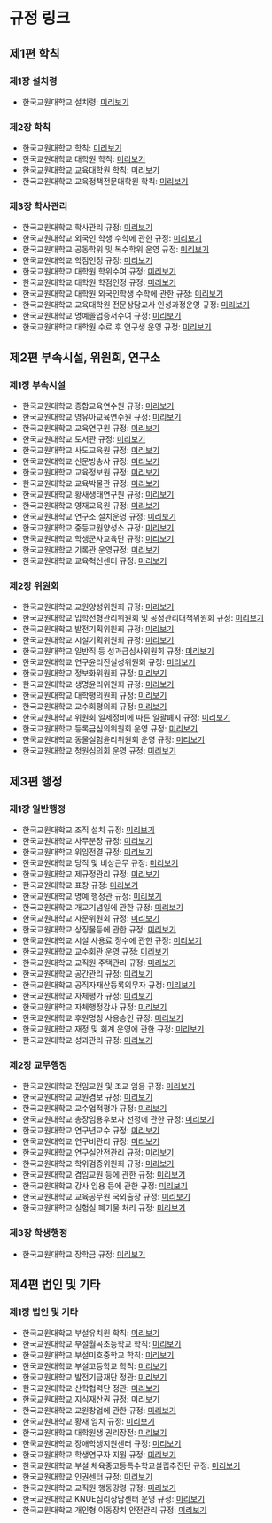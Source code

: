 # 규정 링크

## 제1편 학칙

### 제1장 설치령

- 한국교원대학교 설치령: [미리보기](https://www.knue.ac.kr/www/previewMenuCntFile.do?key=392&fileNo=868)

### 제2장 학칙

- 한국교원대학교 학칙: [미리보기](https://www.knue.ac.kr/www/previewMenuCntFile.do?key=392&fileNo=1234)
- 한국교원대학교 대학원 학칙: [미리보기](https://www.knue.ac.kr/www/previewMenuCntFile.do?key=392&fileNo=866)
- 한국교원대학교 교육대학원 학칙: [미리보기](https://www.knue.ac.kr/www/previewMenuCntFile.do?key=392&fileNo=867)
- 한국교원대학교 교육정책전문대학원 학칙: [미리보기](https://www.knue.ac.kr/www/previewMenuCntFile.do?key=392&fileNo=869)

### 제3장 학사관리

- 한국교원대학교 학사관리 규정: [미리보기](https://www.knue.ac.kr/www/previewMenuCntFile.do?key=392&fileNo=874)
- 한국교원대학교 외국인 학생 수학에 관한 규정: [미리보기](https://www.knue.ac.kr/www/previewMenuCntFile.do?key=392&fileNo=870)
- 한국교원대학교 공동학위 및 복수학위 운영 규정: [미리보기](https://www.knue.ac.kr/www/previewMenuCntFile.do?key=392&fileNo=871)
- 한국교원대학교 학점인정 규정: [미리보기](https://www.knue.ac.kr/www/previewMenuCntFile.do?key=392&fileNo=872)
- 한국교원대학교 대학원 학위수여 규정: [미리보기](https://www.knue.ac.kr/www/previewMenuCntFile.do?key=392&fileNo=873)
- 한국교원대학교 대학원 학점인정 규정: [미리보기](https://www.knue.ac.kr/www/previewMenuCntFile.do?key=392&fileNo=878)
- 한국교원대학교 대학원 외국인학생 수학에 관한 규정: [미리보기](https://www.knue.ac.kr/www/previewMenuCntFile.do?key=392&fileNo=879)
- 한국교원대학교 교육대학원 전문상담교사 인성과정운영 규정: [미리보기](https://www.knue.ac.kr/www/previewMenuCntFile.do?key=392&fileNo=875)
- 한국교원대학교 명예졸업증서수여 규정: [미리보기](https://www.knue.ac.kr/www/previewMenuCntFile.do?key=392&fileNo=876)
- 한국교원대학교 대학원 수료 후 연구생 운영 규정: [미리보기](https://www.knue.ac.kr/www/previewMenuCntFile.do?key=392&fileNo=877)

## 제2편 부속시설, 위원회, 연구소

### 제1장 부속시설

- 한국교원대학교 종합교육연수원 규정: [미리보기](https://www.knue.ac.kr/www/previewMenuCntFile.do?key=392&fileNo=883)
- 한국교원대학교 영유아교육연수원 규정: [미리보기](https://www.knue.ac.kr/www/previewMenuCntFile.do?key=392&fileNo=893)
- 한국교원대학교 교육연구원 규정: [미리보기](https://www.knue.ac.kr/www/previewMenuCntFile.do?key=392&fileNo=1237)
- 한국교원대학교 도서관 규정: [미리보기](https://www.knue.ac.kr/www/previewMenuCntFile.do?key=392&fileNo=880)
- 한국교원대학교 사도교육원 규정: [미리보기](https://www.knue.ac.kr/www/previewMenuCntFile.do?key=392&fileNo=881)
- 한국교원대학교 신문방송사 규정: [미리보기](https://www.knue.ac.kr/www/previewMenuCntFile.do?key=392&fileNo=882)
- 한국교원대학교 교육정보원 규정: [미리보기](https://www.knue.ac.kr/www/previewMenuCntFile.do?key=392&fileNo=888)
- 한국교원대학교 교육박물관 규정: [미리보기](https://www.knue.ac.kr/www/previewMenuCntFile.do?key=392&fileNo=889)
- 한국교원대학교 황새생태연구원 규정: [미리보기](https://www.knue.ac.kr/www/previewMenuCntFile.do?key=392&fileNo=885)
- 한국교원대학교 영재교육원 규정: [미리보기](https://www.knue.ac.kr/www/previewMenuCntFile.do?key=392&fileNo=886)
- 한국교원대학교 연구소 설치운영 규정: [미리보기](https://www.knue.ac.kr/www/previewMenuCntFile.do?key=392&fileNo=887)
- 한국교원대학교 중등교원양성소 규정: [미리보기](https://www.knue.ac.kr/www/previewMenuCntFile.do?key=392&fileNo=894)
- 한국교원대학교 학생군사교육단 규정: [미리보기](https://www.knue.ac.kr/www/previewMenuCntFile.do?key=392&fileNo=890)
- 한국교원대학교 기록관 운영규정: [미리보기](https://www.knue.ac.kr/www/previewMenuCntFile.do?key=392&fileNo=891)
- 한국교원대학교 교육혁신센터 규정: [미리보기](https://www.knue.ac.kr/www/previewMenuCntFile.do?key=392&fileNo=1232)

### 제2장 위원회

- 한국교원대학교 교원양성위원회 규정: [미리보기](https://www.knue.ac.kr/www/previewMenuCntFile.do?key=392&fileNo=898)
- 한국교원대학교 입학전형관리위원회 및 공정관리대책위원회 규정: [미리보기](https://www.knue.ac.kr/www/previewMenuCntFile.do?key=392&fileNo=899)
- 한국교원대학교 발전기획위원회 규정: [미리보기](https://www.knue.ac.kr/www/previewMenuCntFile.do?key=392&fileNo=895)
- 한국교원대학교 시설기획위원회 규정: [미리보기](https://www.knue.ac.kr/www/previewMenuCntFile.do?key=392&fileNo=896)
- 한국교원대학교 일반직 등 성과급심사위원회 규정: [미리보기](https://www.knue.ac.kr/www/previewMenuCntFile.do?key=392&fileNo=897)
- 한국교원대학교 연구윤리진실성위원회 규정: [미리보기](https://www.knue.ac.kr/www/previewMenuCntFile.do?key=392&fileNo=904)
- 한국교원대학교 정보화위원회 규정: [미리보기](https://www.knue.ac.kr/www/previewMenuCntFile.do?key=392&fileNo=900)
- 한국교원대학교 생명윤리위원회 규정: [미리보기](https://www.knue.ac.kr/www/previewMenuCntFile.do?key=392&fileNo=901)
- 한국교원대학교 대학평의원회 규정: [미리보기](https://www.knue.ac.kr/www/previewMenuCntFile.do?key=392&fileNo=902)
- 한국교원대학교 교수회평의회 규정: [미리보기](https://www.knue.ac.kr/www/previewMenuCntFile.do?key=392&fileNo=903)
- 한국교원대학교 위원회 일제정비에 따른 일괄폐지 규정: [미리보기](https://www.knue.ac.kr/www/previewMenuCntFile.do?key=392&fileNo=908)
- 한국교원대학교 등록금심의위원회 운영 규정: [미리보기](https://www.knue.ac.kr/www/previewMenuCntFile.do?key=392&fileNo=905)
- 한국교원대학교 동물실험윤리위원회 운영 규정: [미리보기](https://www.knue.ac.kr/www/previewMenuCntFile.do?key=392&fileNo=907)
- 한국교원대학교 청원심의회 운영 규정: [미리보기](https://www.knue.ac.kr/www/previewMenuCntFile.do?key=392&fileNo=906)

## 제3편 행정

### 제1장 일반행정

- 한국교원대학교 조직 설치 규정: [미리보기](https://www.knue.ac.kr/www/previewMenuCntFile.do?key=392&fileNo=1235)
- 한국교원대학교 사무분장 규정: [미리보기](https://www.knue.ac.kr/www/previewMenuCntFile.do?key=392&fileNo=1236)
- 한국교원대학교 위임전결 규정: [미리보기](https://www.knue.ac.kr/www/previewMenuCntFile.do?key=392&fileNo=909)
- 한국교원대학교 당직 및 비상근무 규정: [미리보기](https://www.knue.ac.kr/www/previewMenuCntFile.do?key=392&fileNo=910)
- 한국교원대학교 제규정관리 규정: [미리보기](https://www.knue.ac.kr/www/previewMenuCntFile.do?key=392&fileNo=911)
- 한국교원대학교 표창 규정: [미리보기](https://www.knue.ac.kr/www/previewMenuCntFile.do?key=392&fileNo=912)
- 한국교원대학교 명예 행정관 규정: [미리보기](https://www.knue.ac.kr/www/previewMenuCntFile.do?key=392&fileNo=918)
- 한국교원대학교 개교기념일에 관한 규정: [미리보기](https://www.knue.ac.kr/www/previewMenuCntFile.do?key=392&fileNo=919)
- 한국교원대학교 자문위원회 규정: [미리보기](https://www.knue.ac.kr/www/previewMenuCntFile.do?key=392&fileNo=915)
- 한국교원대학교 상징물등에 관한 규정: [미리보기](https://www.knue.ac.kr/www/previewMenuCntFile.do?key=392&fileNo=916)
- 한국교원대학교 시설 사용료 징수에 관한 규정: [미리보기](https://www.knue.ac.kr/www/previewMenuCntFile.do?key=392&fileNo=917)
- 한국교원대학교 교수회관 운영 규정: [미리보기](https://www.knue.ac.kr/www/previewMenuCntFile.do?key=392&fileNo=925)
- 한국교원대학교 교직원 주택관리 규정: [미리보기](https://www.knue.ac.kr/www/previewMenuCntFile.do?key=392&fileNo=926)
- 한국교원대학교 공간관리 규정: [미리보기](https://www.knue.ac.kr/www/previewMenuCntFile.do?key=392&fileNo=927)
- 한국교원대학교 공직자재산등록의무자 규정: [미리보기](https://www.knue.ac.kr/www/previewMenuCntFile.do?key=392&fileNo=920)
- 한국교원대학교 자체평가 규정: [미리보기](https://www.knue.ac.kr/www/previewMenuCntFile.do?key=392&fileNo=921)
- 한국교원대학교 자체행정감사 규정: [미리보기](https://www.knue.ac.kr/www/previewMenuCntFile.do?key=392&fileNo=922)
- 한국교원대학교 후원명칭 사용승인 규정: [미리보기](https://www.knue.ac.kr/www/previewMenuCntFile.do?key=392&fileNo=923)
- 한국교원대학교 재정 및 회계 운영에 관한 규정: [미리보기](https://www.knue.ac.kr/www/previewMenuCntFile.do?key=392&fileNo=924)
- 한국교원대학교 성과관리 규정: [미리보기](https://www.knue.ac.kr/www/previewMenuCntFile.do?key=392&fileNo=1238)

### 제2장 교무행정

- 한국교원대학교 전임교원 및 조교 임용 규정: [미리보기](https://www.knue.ac.kr/www/previewMenuCntFile.do?key=392&fileNo=932)
- 한국교원대학교 교원겸보 규정: [미리보기](https://www.knue.ac.kr/www/previewMenuCntFile.do?key=392&fileNo=933)
- 한국교원대학교 교수업적평가 규정: [미리보기](https://www.knue.ac.kr/www/previewMenuCntFile.do?key=392&fileNo=934)
- 한국교원대학교 총장임용후보자 선정에 관한 규정: [미리보기](https://www.knue.ac.kr/www/previewMenuCntFile.do?key=392&fileNo=928)
- 한국교원대학교 연구년교수 규정: [미리보기](https://www.knue.ac.kr/www/previewMenuCntFile.do?key=392&fileNo=929)
- 한국교원대학교 연구비관리 규정: [미리보기](https://www.knue.ac.kr/www/previewMenuCntFile.do?key=392&fileNo=930)
- 한국교원대학교 연구실안전관리 규정: [미리보기](https://www.knue.ac.kr/www/previewMenuCntFile.do?key=392&fileNo=931)
- 한국교원대학교 학위검증위원회 규정: [미리보기](https://www.knue.ac.kr/www/previewMenuCntFile.do?key=392&fileNo=939)
- 한국교원대학교 겸임교원 등에 관한 규정: [미리보기](https://www.knue.ac.kr/www/previewMenuCntFile.do?key=392&fileNo=940)
- 한국교원대학교 강사 임용 등에 관한 규정: [미리보기](https://www.knue.ac.kr/www/previewMenuCntFile.do?key=392&fileNo=935)
- 한국교원대학교 교육공무원 국외출장 규정: [미리보기](https://www.knue.ac.kr/www/previewMenuCntFile.do?key=392&fileNo=1233)
- 한국교원대학교 실험실 폐기물 처리 규정: [미리보기](https://www.knue.ac.kr/www/previewMenuCntFile.do?key=392&fileNo=937)

### 제3장 학생행정

- 한국교원대학교 장학금 규정: [미리보기](https://www.knue.ac.kr/www/previewMenuCntFile.do?key=392&fileNo=938)

## 제4편 법인 및 기타

### 제1장 법인 및 기타

- 한국교원대학교 부설유치원 학칙: [미리보기](https://www.knue.ac.kr/www/previewMenuCntFile.do?key=392&fileNo=949)
- 한국교원대학교 부설월곡초등학교 학칙: [미리보기](https://www.knue.ac.kr/www/previewMenuCntFile.do?key=392&fileNo=941)
- 한국교원대학교 부설미호중학교 학칙: [미리보기](https://www.knue.ac.kr/www/previewMenuCntFile.do?key=392&fileNo=942)
- 한국교원대학교 부설고등학교 학칙: [미리보기](https://www.knue.ac.kr/www/previewMenuCntFile.do?key=392&fileNo=943)
- 한국교원대학교 발전기금재단 정관: [미리보기](https://www.knue.ac.kr/www/previewMenuCntFile.do?key=392&fileNo=944)
- 한국교원대학교 산학협력단 정관: [미리보기](https://www.knue.ac.kr/www/previewMenuCntFile.do?key=392&fileNo=945)
- 한국교원대학교 지식재산권 규정: [미리보기](https://www.knue.ac.kr/www/previewMenuCntFile.do?key=392&fileNo=946)
- 한국교원대학교 교원창업에 관한 규정: [미리보기](https://www.knue.ac.kr/www/previewMenuCntFile.do?key=392&fileNo=956)
- 한국교원대학교 황새 임치 규정: [미리보기](https://www.knue.ac.kr/www/previewMenuCntFile.do?key=392&fileNo=947)
- 한국교원대학교 대학원생 권리장전: [미리보기](https://www.knue.ac.kr/www/previewMenuCntFile.do?key=392&fileNo=948)
- 한국교원대학교 장애학생지원센터 규정: [미리보기](https://www.knue.ac.kr/www/previewMenuCntFile.do?key=392&fileNo=957)
- 한국교원대학교 학생연구자 지원 규정: [미리보기](https://www.knue.ac.kr/www/previewMenuCntFile.do?key=392&fileNo=1305)
- 한국교원대학교 부설 체육중고등특수학교설립추진단 규정: [미리보기](https://www.knue.ac.kr/www/previewMenuCntFile.do?key=392&fileNo=953)
- 한국교원대학교 인권센터 규정: [미리보기](https://www.knue.ac.kr/www/previewMenuCntFile.do?key=392&fileNo=951)
- 한국교원대학교 교직원 행동강령 규정: [미리보기](https://www.knue.ac.kr/www/previewMenuCntFile.do?key=392&fileNo=952)
- 한국교원대학교 KNUE심리상담센터 운영 규정: [미리보기](https://www.knue.ac.kr/www/previewMenuCntFile.do?key=392&fileNo=954)
- 한국교원대학교 개인형 이동장치 안전관리 규정: [미리보기](https://www.knue.ac.kr/www/previewMenuCntFile.do?key=392&fileNo=955)
